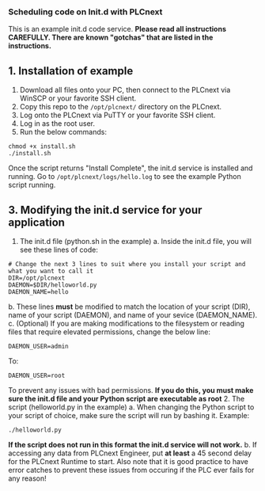 ### Scheduling code on Init.d with PLCnext ###
This is an example init.d code service. **Please read all instructions CAREFULLY. There are known "gotchas" that are listed in the instructions.**

## 1. Installation of example
1. Download all files onto your PC, then connect to the PLCnext via WinSCP or your favorite SSH client.
2. Copy this repo to the `````/opt/plcnext/````` directory on the PLCnext.
3. Log onto the PLCnext via PuTTY or your favorite SSH client.
4. Log in as the root user.
5. Run the below commands:
```
chmod +x install.sh
./install.sh
```

Once the script returns "Install Complete", the init.d service is installed and running. Go to ````` /opt/plcnext/logs/hello.log ````` to see the example Python script running. 

## 3. Modifying the init.d service for your application
1. The init.d file (python.sh in the example)
  a. Inside the init.d file, you will see these lines of code:
  ```
  # Change the next 3 lines to suit where you install your script and what you want to call it
  DIR=/opt/plcnext
  DAEMON=$DIR/helloworld.py
  DAEMON_NAME=hello
  ```
  b. These lines **must** be modified to match the location of your script (DIR), name of your script (DAEMON), and name of your sevice (DAEMON_NAME).
  c. (Optional) If you are making modifications to the filesystem or reading files that require elevated permissions, change the below line:
  ```
  DAEMON_USER=admin
  ```
  To:
  ```
  DAEMON_USER=root
  ```
  To prevent any issues with bad permissions. **If you do this, you must make sure the init.d file and your Python script are executable as root**
2. The script (helloworld.py in the example)
  a. When changing the Python script to your script of choice, make sure the script will run by bashing it.
  Example:
  ```
  ./helloworld.py
  ```
  **If the script does not run in this format the init.d service will not work.**
  b. If accessing any data from PLCnext Engineer, put **at least** a 45 second delay for the PLCnext Runtime to start. Also note that it is good practice to have error   catches to prevent these issues from occuring if the PLC ever fails for any reason!
